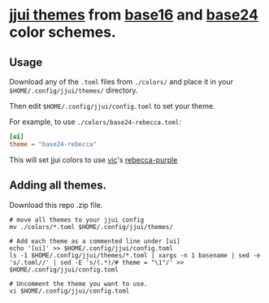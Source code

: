 # [jjui themes](https://idursun.github.io/jjui/Themes.html) from [base16](https://nico-i.github.io/scheme-viewer/base16/) and [base24](https://nico-i.github.io/scheme-viewer/base24/) color schemes.


## Usage

Download any of the `.toml` files from `./colors/` and place it
in your `$HOME/.config/jjui/themes/` directory.

Then edit `$HOME/.config/jjui/config.toml` to set your theme.

For example, to use `./colors/base24-rebecca.toml`:


```toml
[ui]
theme = "base24-rebecca"
```

This will set jjui colors to use [vic](https://x.com/oeiuwq)'s [rebecca-purple](https://github.com/vic/rebecca-theme)


## Adding all themes.

Download this repo .zip file.

```shell
# move all themes to your jjui config
mv ./colors/*.toml $HOME/.config/jjui/themes/

# Add each theme as a commented line under [ui]
echo '[ui]' >> $HOME/.config/jjui/config.toml
ls -1 $HOME/.config/jjui/themes/*.toml | xargs -n 1 basename | sed -e 's/.toml//' | sed -E 's/(.*)/# theme = "\1"/' >> $HOME/.config/jjui/config.toml

# Uncomment the theme you want to use.
vi $HOME/.config/jjui/config.toml
```